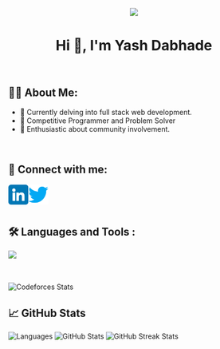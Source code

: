 <p align=center><img src="https://user-images.githubusercontent.com/74038190/238353480-219bcc70-f5dc-466b-9a60-29653d8e8433.gif" width=50%></p>
<h1 align=center>
    <strong> Hi 👋, I'm Yash Dabhade </strong> 
</h1>

<br>

## 🧑‍💻 About Me:
- 🌱 Currently delving into full stack web development.
- 🔭 Competitive Programmer and Problem Solver
- 🎨 Enthusiastic about community involvement.

<br>

## 🤝 Connect with me:
<a href="https://www.linkedin.com/in/yashdabhade283"><img align="left" src="https://github.com/Yash-Dabhade/Yash-Dabhade/blob/main/Images/linkedin.png" alt="Img | LinkedIn" width=40px;/>
</a>
<a href="https://twitter.com/YashD283"><img align="left" src="https://github.com/Yash-Dabhade/Yash-Dabhade/blob/main/Images/twitter.png" alt="Img | Twitter" width="40px"/>
</a>

<br>
<br>
<br>

<div id="badges">

## 🛠️ Languages and Tools :
<p>
  <a href="https://skillicons.dev">
   <img src="https://skillicons.dev/icons?i=javascript,typescript,react,nodejs,express,mongodb,html,css,bootstrap,tailwind,jquery,java,firebase,git,github"/>
  </a>
</p>
</div>

<br>

![Codeforces Stats](https://codeforces-readme-stats.vercel.app/api/card?username=yashdabhade283&&theme=dark)

## 📈 GitHub Stats
<div style="display: flex;">
    <div style="margin-right: 10px;">
        <img src="https://github-readme-stats.vercel.app/api/top-langs/?username=Yash-Dabhade&layout=compact&theme=highcontrast" alt="Languages" style="height: 197px;">
        <img src="https://github-readme-stats.vercel.app/api?username=Yash-Dabhade&show_icons=true&theme=highcontrast" alt="GitHub Stats" style="height: 197px;">
        <img src="https://github-readme-streak-stats.herokuapp.com/?user=Yash-Dabhade&theme=highcontrast" alt="GitHub Streak Stats" style="height: 190px;">
    </div>
</div>
<br>

